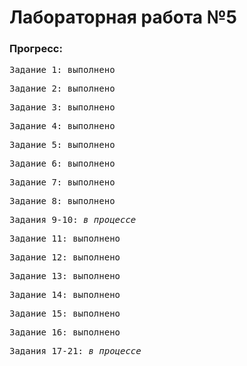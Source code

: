 # Лабораторная работа №5
### Прогресс:<br/>
<pre>Задание 1: выполнено</pre>
<pre>Задание 2: выполнено</pre>
<pre>Задание 3: выполнено</pre>
<pre>Задание 4: выполнено</pre>
<pre>Задание 5: выполнено</pre>
<pre>Задание 6: выполнено</pre>
<pre>Задание 7: выполнено</pre>
<pre>Задание 8: выполнено</pre>
<pre>Задания 9-10: <i>в процессе</i></pre>
<pre>Задание 11: выполнено</pre>
<pre>Задание 12: выполнено</pre>
<pre>Задание 13: выполнено</pre>
<pre>Задание 14: выполнено</pre>
<pre>Задание 15: выполнено</pre>
<pre>Задание 16: выполнено</pre>
<pre>Задания 17-21: <i>в процессе</i></pre>
